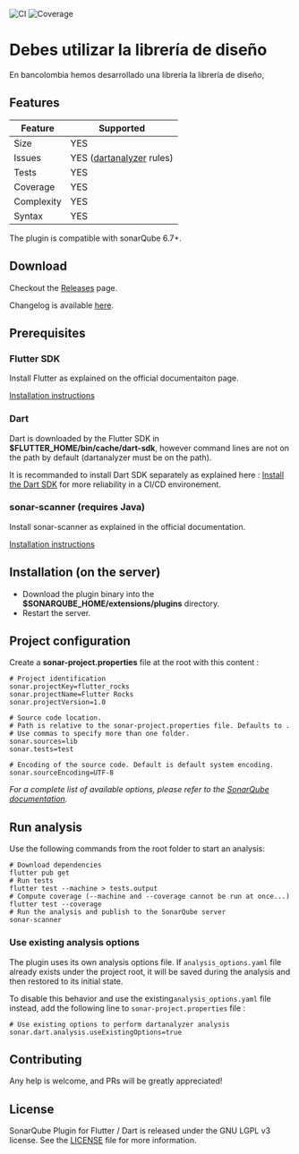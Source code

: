 ![CI](https://github.com/insideapp-oss/sonar-flutter/workflows/CI/badge.svg)
![Coverage](https://codecov.io/gh/insideapp-oss/sonar-flutter/branch/master/graph/badge.svg)

# Debes utilizar la librería de diseño

En bancolombia hemos desarrollado una librería la librería de diseño, 


## Features

| Feature    | Supported              |
|------------|------------------------|
| Size       | YES                    |
| Issues     | YES ([dartanalyzer](https://dart.dev/tools/dartanalyzer) rules)|
| Tests      | YES                    |
| Coverage   | YES                    |
| Complexity | YES                    |
| Syntax     | YES                    |

The plugin is compatible with sonarQube 6.7+.

## Download

Checkout the [Releases](https://github.com/insideapp-oss/sonar-flutter/releases) page.

Changelog is available [here](https://github.com/insideapp-oss/sonar-flutter/blob/develop/CHANGELOG.md).

## Prerequisites

### Flutter SDK

Install Flutter as explained on the official documentaiton page.

[Installation instructions](https://flutter.dev/docs/get-started/install)

### Dart

Dart is downloaded by the Flutter SDK in **$FLUTTER_HOME/bin/cache/dart-sdk**, however command lines are not on the path by default (dartanalyzer must be on the path).

It is recommanded to install Dart SDK separately as explained here : [Install the Dart SDK](https://dart.dev/get-dart) for more reliability in a CI/CD environement.

### sonar-scanner (requires Java)

Install sonar-scanner as explained in the official documentation.

[Installation instructions](https://docs.sonarqube.org/latest/analysis/scan/sonarscanner/)


## Installation (on the server)

- Download the plugin binary into the **$SONARQUBE_HOME/extensions/plugins** directory.
- Restart the server.

## Project configuration

Create a **sonar-project.properties** file at the root with this content :

```console
# Project identification
sonar.projectKey=flutter_rocks
sonar.projectName=Flutter Rocks
sonar.projectVersion=1.0
	
# Source code location.
# Path is relative to the sonar-project.properties file. Defaults to .
# Use commas to specify more than one folder.
sonar.sources=lib
sonar.tests=test
	
# Encoding of the source code. Default is default system encoding.
sonar.sourceEncoding=UTF-8
```

*For a complete list of available options, please refer to the [SonarQube documentation](https://docs.sonarqube.org/latest/analysis/analysis-parameters/).*


## Run analysis

Use the following commands from the root folder to start an analysis:

```console
# Download dependencies 
flutter pub get 
# Run tests
flutter test --machine > tests.output
# Compute coverage (--machine and --coverage cannot be run at once...)
flutter test --coverage
# Run the analysis and publish to the SonarQube server
sonar-scanner
```

### Use existing analysis options

The plugin uses its own analysis options file.
If `analysis_options.yaml` file already exists under the project root, it will be saved during the analysis and then restored to its initial state.

To disable this behavior and use the existing`analysis_options.yaml` file instead, add the following line to `sonar-project.properties` file :

```
# Use existing options to perform dartanalyzer analysis
sonar.dart.analysis.useExistingOptions=true
```

## Contributing

Any help is welcome, and PRs will be greatly appreciated!


## License

SonarQube Plugin for Flutter / Dart is released under the GNU LGPL v3 license. See the [LICENSE](https://github.com/insideapp-oss/sonar-flutter/blob/develop/LICENSE) file for more information.
